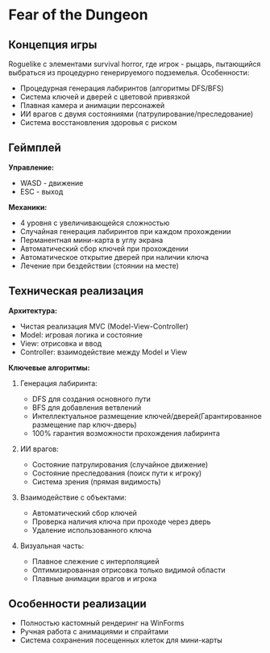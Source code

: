 # Fear of the Dungeon

## Концепция игры
Roguelike с элементами survival horror, где игрок - рыцарь, пытающийся выбраться из процедурно генерируемого подземелья. Особенности:
- Процедурная генерация лабиринтов (алгоритмы DFS/BFS)
- Система ключей и дверей с цветовой привязкой
- Плавная камера и анимации персонажей
- ИИ врагов с двумя состояниями (патрулирование/преследование)
- Система восстановления здоровья с риском

## Геймплей
**Управление:**
- WASD - движение
- ESC - выход

**Механики:**
- 4 уровня с увеличивающейся сложностью
- Случайная генерация лабиринтов при каждом прохождении
- Перманентная мини-карта в углу экрана
- Автоматический сбор ключей при прохождении
- Автоматическое открытие дверей при наличии ключа
- Лечение при бездействии (стоянии на месте)

## Техническая реализация
**Архитектура:**
- Чистая реализация MVC (Model-View-Controller)
- Model: игровая логика и состояние
- View: отрисовка и ввод
- Controller: взаимодействие между Model и View

**Ключевые алгоритмы:**
1. Генерация лабиринта:
   - DFS для создания основного пути
   - BFS для добавления ветвлений
   - Интеллектуальное размещение ключей/дверей(Гарантированное размещение пар ключ-дверь)
   - 100% гарантия возможности прохождения лабиринта

2. ИИ врагов:
   - Состояние патрулирования (случайное движение)
   - Состояние преследования (поиск пути к игроку)
   - Система зрения (прямая видимость)
    
3. Взаимодействие с объектами:
   - Автоматический сбор ключей
   - Проверка наличия ключа при проходе через дверь
   - Удаление использованного ключа

4. Визуальная часть:
   - Плавное слежение с интерполяцией
   - Оптимизированная отрисовка только видимой области
   - Плавные анимации врагов и игрока

## Особенности реализации
- Полностью кастомный рендеринг на WinForms
- Ручная работа с анимациями и спрайтами
- Система сохранения посещенных клеток для мини-карты
